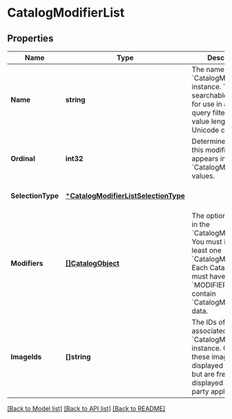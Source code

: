 # CatalogModifierList

## Properties
Name | Type | Description | Notes
------------ | ------------- | ------------- | -------------
**Name** | **string** | The name for the &#x60;CatalogModifierList&#x60; instance. This is a searchable attribute for use in applicable query filters, and its value length is of Unicode code points. | [optional] [default to null]
**Ordinal** | **int32** | Determines where this modifier list appears in a list of &#x60;CatalogModifierList&#x60; values. | [optional] [default to null]
**SelectionType** | [***CatalogModifierListSelectionType**](CatalogModifierListSelectionType.md) |  | [optional] [default to null]
**Modifiers** | [**[]CatalogObject**](CatalogObject.md) | The options included in the &#x60;CatalogModifierList&#x60;. You must include at least one &#x60;CatalogModifier&#x60;. Each CatalogObject must have type &#x60;MODIFIER&#x60; and contain &#x60;CatalogModifier&#x60; data. | [optional] [default to null]
**ImageIds** | **[]string** | The IDs of images associated with this &#x60;CatalogModifierList&#x60; instance. Currently these images are not displayed by Square, but are free to be displayed in 3rd party applications. | [optional] [default to null]

[[Back to Model list]](../README.md#documentation-for-models) [[Back to API list]](../README.md#documentation-for-api-endpoints) [[Back to README]](../README.md)

